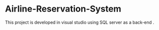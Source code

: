 # Airline-Reservation-System
This project is developed in visual studio using SQL server as a back-end . 
